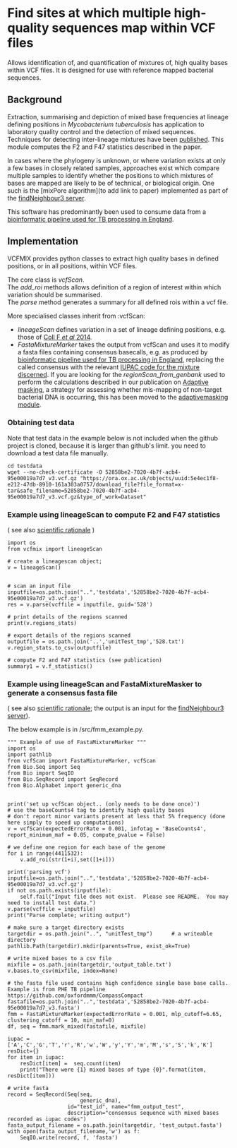 # Find sites at which multiple high-quality sequences map within VCF files
Allows identification of, and quantification of mixtures of, high quality bases within VCF files.  It is designed for use with reference mapped bacterial sequences.

## Background
Extraction, summarising and depiction of mixed base frequencies at lineage defining positions in *Mycobacterium tuberculosis* has application to laboratory quality control and the detection of mixed sequences.
Techniques for detecting inter-lineage mixtures have been [published](https://www.ncbi.nlm.nih.gov/pubmed/30209183).  This module computes the F2 and F47 statistics described in the paper.

In cases where the phylogeny is unknown, or where variation exists at only a few bases in closely related samples, approaches exist which compare multiple samples to identify whether the positions to which mixtures of bases are mapped are likely to be of technical, or biological origin.  One such is the [mixPore algorithm](to add link to paper) implemented as part of the [findNeighbour3 server](https://github.com/davidhwyllie/findNeighbour3).

This software has predominantly been used to consume data from a [bioinformatic pipeline used for TB processing in England](https://github.com/oxfordmmm/CompassCompact).

## Implementation

VCFMIX provides python classes to extract high quality bases in defined positions, or in all positions, within VCF files.

The core class is *vcfScan*.    
The *add_roi* methods allows definition of a region of interest within which variation should be summarised.  
The *parse* method generates a summary for all defined rois within a vcf file.

More specialised classes inherit from :vcfScan:
* *lineageScan* defines variation in a set of lineage defining positions, e.g. those of [Coll F *et al* 2014](https://www.ncbi.nlm.nih.gov/pubmed/25176035).
* *FastaMixtureMarker* takes the output from vcfScan and uses it to modify a fasta files containing consensus basecalls, e.g. as produced by [bioinformatic pipeline used for TB processing in England](https://github.com/oxfordmmm/CompassCompact), replacing the called consensus with the relevant [IUPAC code for the mixture discerned](https://www.bioinformatics.org/sms/iupac.html).
If you are looking for the *regionScan_from_genbank* used to perform the calculations described in our publication on [Adaptive masking](https://www.ncbi.nlm.nih.gov/pubmed/29875188), a strategy for assessing whether mis-mapping of non-target bacterial DNA is occurring, this has been moved to the [adaptivemasking module](https://github.com/davidhwyllie/adaptivemasking).

### Obtaining test data
Note that test data in the example below is not included when the github project is cloned, because it is larger than github's limit.
you need to download a test data file manually.

```
cd testdata
wget --no-check-certificate -O 52858be2-7020-4b7f-acb4-95e00019a7d7_v3.vcf.gz "https://ora.ox.ac.uk/objects/uuid:5e4ec1f8-e212-47db-8910-161a303a0757/download_file?file_format=x-tar&safe_filename=52858be2-7020-4b7f-acb4-95e00019a7d7_v3.vcf.gz&type_of_work=Dataset"
```

### Example using lineageScan to compute F2 and F47 statistics
( see also [scientific rationale](https://www.ncbi.nlm.nih.gov/pubmed/30209183) )

```
import os
from vcfmix import lineageScan

# create a lineagescan object;
v = lineageScan()


# scan an input file
inputfile=os.path.join("..",'testdata','52858be2-7020-4b7f-acb4-95e00019a7d7_v3.vcf.gz')
res = v.parse(vcffile = inputfile, guid='528')

# print details of the regions scanned
print(v.regions_stats)

# export details of the regions scanned
outputfile = os.path.join('..','unitTest_tmp','528.txt')
v.region_stats.to_csv(outputfile)

# compute F2 and F47 statistics (see publication)
summary1 = v.f_statistics()

```

### Example using lineageScan and FastaMixtureMasker to generate a consensus fasta file
( see also [scientific rationale]( http://biorxiv.org/cgi/content/short/681502v1); the output is an input for the [findNeighbour3 server](https://github.com/davidhwyllie/findNeighbour3)).


The below example is in /src/fmm_example.py.

```
""" Example of use of FastaMixtureMarker """
import os
import pathlib
from vcfScan import FastaMixtureMarker, vcfScan
from Bio.Seq import Seq
from Bio import SeqIO
from Bio.SeqRecord import SeqRecord
from Bio.Alphabet import generic_dna


print('set up vcfScan object.. (only needs to be done once)')
# use the baseCounts4 tag to identify high quality bases
# don't report minor variants present at less that 5% frequency (done here simply to speed up computations)
v = vcfScan(expectedErrorRate = 0.001, infotag = 'BaseCounts4', report_minimum_maf = 0.05, compute_pvalue = False)     

# we define one region for each base of the genome
for i in range(4411532):     
    v.add_roi(str(1+i),set([1+i]))
    
print('parsing vcf')
inputfile=os.path.join("..",'testdata','52858be2-7020-4b7f-acb4-95e00019a7d7_v3.vcf.gz')
if not os.path.exists(inputfile):
    self.fail("Input file does not exist.  Please see README.  You may need to install test data.")
v.parse(vcffile = inputfile)
print("Parse complete; writing output")

# make sure a target directory exists
targetdir = os.path.join("..", "unitTest_tmp")		# a writeable directory
pathlib.Path(targetdir).mkdir(parents=True, exist_ok=True)

# write mixed bases to a csv file   
mixfile = os.path.join(targetdir,'output_table.txt')
v.bases.to_csv(mixfile, index=None)

# the fasta file used contains high confidence single base base calls.  Example is from PHE TB pipeline https://github.com/oxfordmmm/CompassCompact
fastafile=os.path.join("..",'testdata','52858be2-7020-4b7f-acb4-95e00019a7d7_v3.fasta')
fmm = FastaMixtureMarker(expectedErrorRate = 0.001, mlp_cutoff=6.65, clustering_cutoff = 10, min_maf=0)			
df, seq = fmm.mark_mixed(fastafile, mixfile)

iupac = ['A','C','G','T','r','R','w','W','y','Y','m','M','s','S','k','K']
resDict={}
for item in iupac:
    resDict[item] =  seq.count(item)
    print("There were {1} mixed bases of type {0}".format(item, resDict[item]))

# write fasta
record = SeqRecord(Seq(seq,
                       generic_dna),
                   id="test_id", name="fmm_output_test",
                   description="consensus sequence with mixed bases recorded as iupac codes")
fasta_output_filename = os.path.join(targetdir, 'test_output.fasta')
with open(fasta_output_filename,'w') as f:
    SeqIO.write(record, f, 'fasta')

```